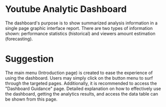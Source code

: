 # Youtube Analytic Dashboard

The dashboard's purpose is to show summarized analysis information in a single page graphic interface report. There are two types of information shown: performance statistics (historical) and viewers amount estimation (forecasting). 

# Suggestion

The main menu (Introduction page) is created to ease the experience of using the dashboard. Users may simply click on the button menu to surf through the targeted pages. Additionally, it is recommended to access the "Dashboard Guidance" page. Detailed explanation on how to effectively use the dashboard, getting the analytics results, and access the data table can be shown from this page. 
